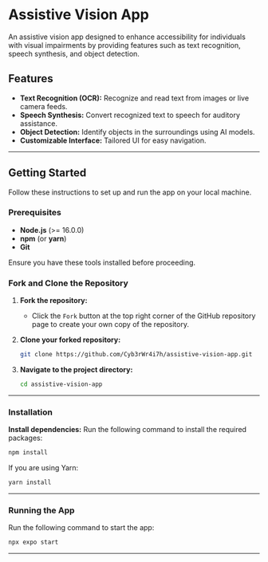 # Assistive Vision App

An assistive vision app designed to enhance accessibility for individuals with visual impairments by providing features such as text recognition, speech synthesis, and object detection.

## Features
- **Text Recognition (OCR):** Recognize and read text from images or live camera feeds.
- **Speech Synthesis:** Convert recognized text to speech for auditory assistance.
- **Object Detection:** Identify objects in the surroundings using AI models.
- **Customizable Interface:** Tailored UI for easy navigation.

---

## Getting Started

Follow these instructions to set up and run the app on your local machine.

### Prerequisites
- **Node.js** (>= 16.0.0)
- **npm** (or **yarn**)
- **Git**

Ensure you have these tools installed before proceeding.

### Fork and Clone the Repository

1. **Fork the repository:**
   - Click the `Fork` button at the top right corner of the GitHub repository page to create your own copy of the repository.

2. **Clone your forked repository:**
   ```bash
   git clone https://github.com/Cyb3rWr4i7h/assistive-vision-app.git
   ```

3. **Navigate to the project directory:**
   ```bash
   cd assistive-vision-app
   ```

---

### Installation

**Install dependencies:**
Run the following command to install the required packages:
```bash
npm install
```

If you are using Yarn:
```bash
yarn install
```

---

### Running the App

Run the following command to start the app:
```bash
npx expo start
```

---
